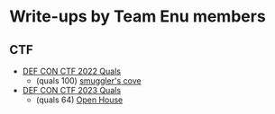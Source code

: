 # Write-ups by Team Enu members

## CTF
- [DEF CON CTF 2022 Quals](https://ctftime.org/event/1661/)
  - (quals 100) [smuggler's cove](./def-con-ctf-2022-quals/smugglers-cove/)
- [DEF CON CTF 2023 Quals](https://ctftime.org/event/1871)
  - (quals 64) [Open House](./def-con-ctf-2023-quals/open-house/)
